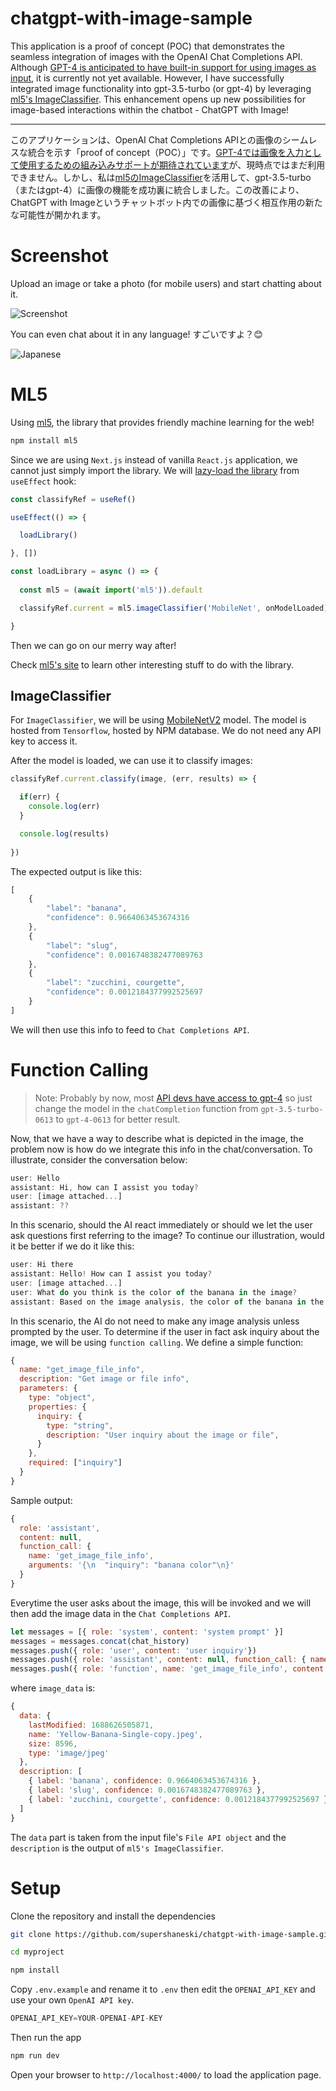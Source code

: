 chatgpt-with-image-sample
======

This application is a proof of concept (POC) that demonstrates the seamless integration of images with the OpenAI Chat Completions API. Although [GPT-4 is anticipated to have built-in support for using images as input](https://openai.com/research/gpt-4), it is currently not yet available. However, I have successfully integrated image functionality into gpt-3.5-turbo (or gpt-4) by leveraging [ml5's ImageClassifier](https://learn.ml5js.org/#/reference/image-classifier). This enhancement opens up new possibilities for image-based interactions within the chatbot - ChatGPT with Image!

---

このアプリケーションは、OpenAI Chat Completions APIとの画像のシームレスな統合を示す「proof of concept（POC）」です。[GPT-4では画像を入力として使用するための組み込みサポートが期待されています](https://openai.com/research/gpt-4)が、現時点ではまだ利用できません。しかし、私は[ml5のImageClassifier](https://learn.ml5js.org/#/reference/image-classifier)を活用して、gpt-3.5-turbo（またはgpt-4）に画像の機能を成功裏に統合しました。この改善により、ChatGPT with Imageというチャットボット内での画像に基づく相互作用の新たな可能性が開かれます。


# Screenshot

Upload an image or take a photo (for mobile users) and start chatting about it.

<picture>
 <source media="(prefers-color-scheme: dark)" srcset="./docs/screenshot1.png">
 <source media="(prefers-color-scheme: light)" srcset="./docs/screenshot2.png">
 <img alt="Screenshot" src="./docs/screenshot2.png">
</picture>

You can even chat about it in any language! すごいですよ？😊

<picture>
 <source media="(prefers-color-scheme: dark)" srcset="./docs/screenshot4.png">
 <source media="(prefers-color-scheme: light)" srcset="./docs/screenshot3.png">
 <img alt="Japanese" src="./docs/screenshot3.png">
</picture>


# ML5

Using [ml5](https://github.com/ml5js/ml5-library#readme), the library that provides friendly machine learning for the web!

```sh
npm install ml5
```

Since we are using `Next.js` instead of vanilla `React.js` application, we cannot just simply import the library. We will [lazy-load the library](https://nextjs.org/docs/pages/building-your-application/optimizing/lazy-loading) from `useEffect` hook:

```javascript
const classifyRef = useRef()

useEffect(() => {

  loadLibrary()

}, [])

const loadLibrary = async () => {
    
  const ml5 = (await import('ml5')).default

  classifyRef.current = ml5.imageClassifier('MobileNet', onModelLoaded)

}
```

Then we can go on our merry way after!

Check [ml5's site](https://learn.ml5js.org/#/reference/index) to learn other interesting stuff to do with the library.


## ImageClassifier

For `ImageClassifier`, we will be using [MobileNetV2](https://learn.ml5js.org/#/reference/image-classifier?id=model-and-data-provenance) model. The model is hosted from `Tensorflow`, hosted by NPM database. We do not need any API key to access it.

After the model is loaded, we can use it to classify images:

```javascript
classifyRef.current.classify(image, (err, results) => {

  if(err) {
    console.log(err)
  }

  console.log(results)
  
})
```

The expected output is like this:

```javascript
[
    {
        "label": "banana",
        "confidence": 0.9664063453674316
    },
    {
        "label": "slug",
        "confidence": 0.0016748382477089763
    },
    {
        "label": "zucchini, courgette",
        "confidence": 0.0012184377992525697
    }
]
```

We will then use this info to feed to `Chat Completions API`.


# Function Calling

> Note: Probably by now, most [API devs have access to gpt-4](https://openai.com/blog/gpt-4-api-general-availability) so just change the model in the `chatCompletion` function from `gpt-3.5-turbo-0613` to `gpt-4-0613` for better result.

Now, that we have a way to describe what is depicted in the image, the problem now is how do we integrate this info in the chat/conversation. To illustrate, consider the conversation below:

```javascript
user: Hello
assistant: Hi, how can I assist you today?
user: [image attached...]
assistant: ??
```

In this scenario, should the AI react immediately or should we let the user ask questions first referring to the image? To continue our illustration, would it be better if we do it like this:

```javascript
user: Hi there
assistant: Hello! How can I assist you today?
user: [image attached...]
user: What do you think is the color of the banana in the image?
assistant: Based on the image analysis, the color of the banana in the image is yellow.
```

In this scenario, the AI do not need to make any image analysis unless prompted by the user. To determine if the user in fact ask inquiry about the image, we will be using `function calling`. We define a simple function:

```javascript
{
  name: "get_image_file_info",
  description: "Get image or file info",
  parameters: {
    type: "object",
    properties: {
      inquiry: {
        type: "string",
        description: "User inquiry about the image or file",
      }
    },
    required: ["inquiry"]
  }
}
```

Sample output:

```javascript
{
  role: 'assistant',
  content: null,
  function_call: {
    name: 'get_image_file_info',
    arguments: '{\n  "inquiry": "banana color"\n}'
  }
}
```


Everytime the user asks about the image, this will be invoked and we will then add the image data in the `Chat Completions API`.

```javascript
let messages = [{ role: 'system', content: 'system prompt' }]
messages = messages.concat(chat_history)
messages.push({ role: 'user', content: 'user inquiry'})
messages.push({ role: 'assistant', content: null, function_call: { name: 'get_image_file_info', arguments: ''{\n  "inquiry": "banana color"\n}'' }})
messages.push({ role: 'function', name: 'get_image_file_info', content: image_data })
```

where `image_data` is:

```javascript
{
  data: {
    lastModified: 1688626505871,
    name: 'Yellow-Banana-Single-copy.jpeg',
    size: 8596,
    type: 'image/jpeg'
  },
  description: [
    { label: 'banana', confidence: 0.9664063453674316 },
    { label: 'slug', confidence: 0.0016748382477089763 },
    { label: 'zucchini, courgette', confidence: 0.0012184377992525697 }
  ]
}
```

The `data` part is taken from the input file's `File API object` and the `description` is the output of `ml5's ImageClassifier`.


# Setup

Clone the repository and install the dependencies

```sh
git clone https://github.com/supershaneski/chatgpt-with-image-sample.git myproject

cd myproject

npm install
```

Copy `.env.example` and rename it to `.env` then edit the `OPENAI_API_KEY` and use your own `OpenAI API key`.

```javascript
OPENAI_API_KEY=YOUR-OPENAI-API-KEY
```

Then run the app

```sh
npm run dev
```

Open your browser to `http://localhost:4000/` to load the application page.
